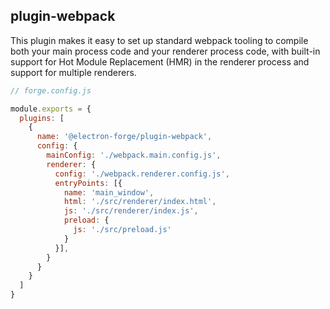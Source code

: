 ## plugin-webpack

This plugin makes it easy to set up standard webpack tooling to compile both your main process code and your renderer process code, with built-in support for Hot Module Replacement (HMR) in the renderer process and support for multiple renderers.

```javascript
// forge.config.js

module.exports = {
  plugins: [
    {
      name: '@electron-forge/plugin-webpack',
      config: {
        mainConfig: './webpack.main.config.js',
        renderer: {
          config: './webpack.renderer.config.js',
          entryPoints: [{
            name: 'main_window',
            html: './src/renderer/index.html',
            js: './src/renderer/index.js',
            preload: {
              js: './src/preload.js'
            }
          }],
        }
      }
    }
  ]
}
```
